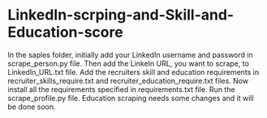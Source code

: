 # LinkedIn-scrping-and-Skill-and-Education-score

In the saples folder, initially add your LinkedIn username and password in scrape_person.py file. Then add the LinkeIn URL, you want to scrape, to LinkedIn_URL.txt file. Add the recruiters skill and education requirements in recruiter_skills_require.txt and recruiter_education_require.txt files.
Now install all the requirements specified in requirements.txt file.
Run the scrape_profile.py file.
Education scraping needs some changes and it will be done soon.
